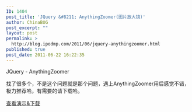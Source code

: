 ```yaml
---
ID: 1404
post_title: 'JQuery &#8211; AnythingZoomer(图片放大镜)'
author: ChinaBUG
post_excerpt: ""
layout: post
permalink: >
  http://blog.ipodmp.com/2011/06/jquery-anythingzoomer.html
published: true
post_date: 2011-06-22 16:22:35
---
```

JQuery - AnythingZoomer

找了很多个，不是这个问题就是那个问题，遇上AnythingZoomer用后感觉不错，极力推荐哈，有需要的请下载哈。

<a href="http://css-tricks.com/examples/AnythingZoomer/" target="_blank">查看演示&amp;下载</a>